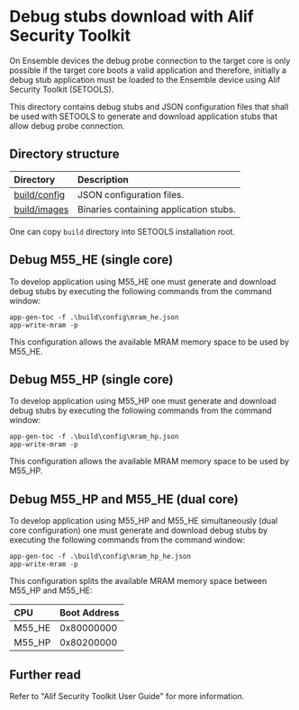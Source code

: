 # Debug stubs download with Alif Security Toolkit

On Ensemble devices the debug probe connection to the target core is only possible if the target core boots a valid application and therefore, initially a debug stub application must be loaded to the Ensemble device using Alif Security Toolkit (SETOOLS).

This directory contains debug stubs and JSON configuration files that shall be used with SETOOLS to generate and download application stubs that allow debug probe connection.

## Directory structure

Directory                      | Description
:------------------------------|:--------------
[build/config](./build/config) | JSON configuration files.
[build/images](./build/images) | Binaries containing application stubs.

One can copy `build` directory into SETOOLS installation root.

## Debug M55_HE (single core)

To develop application using M55_HE one must generate and download debug stubs by executing the following commands from the command window:

    app-gen-toc -f .\build\config\mram_he.json
    app-write-mram -p

This configuration allows the available MRAM memory space to be used by M55_HE.

## Debug M55_HP (single core)

To develop application using M55_HP one must generate and download debug stubs by executing the following commands from the command window:

    app-gen-toc -f .\build\config\mram_hp.json
    app-write-mram -p

This configuration allows the available MRAM memory space to be used by M55_HP.

## Debug M55_HP and M55_HE (dual core)

To develop application using M55_HP and M55_HE simultaneously (dual core configuration) one must generate and download debug stubs by executing the following commands from the command window:

    app-gen-toc -f .\build\config\mram_hp_he.json
    app-write-mram -p

This configuration splits the available MRAM memory space between M55_HP and M55_HE:

CPU    | Boot Address
:------|:--------------
M55_HE | 0x80000000
M55_HP | 0x80200000

## Further read

Refer to "Alif Security Toolkit User Guide" for more information.
